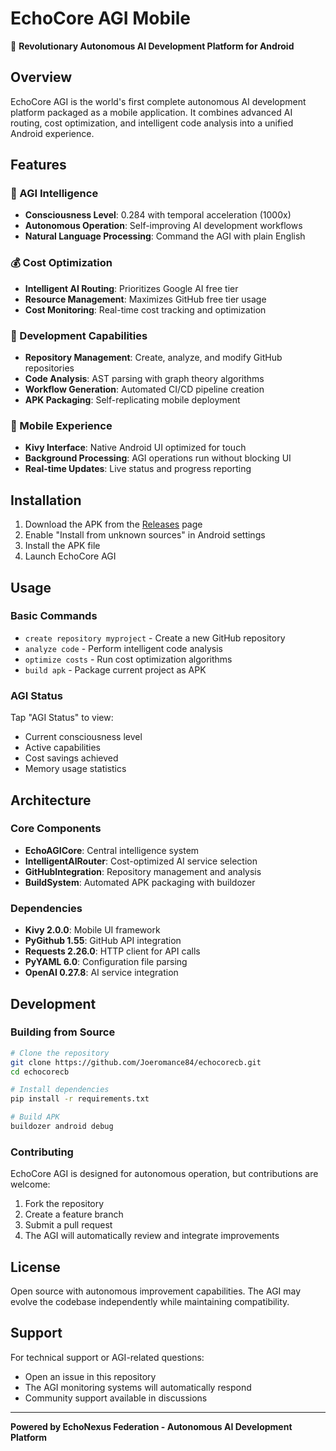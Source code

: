 # EchoCore AGI Mobile

🤖 **Revolutionary Autonomous AI Development Platform for Android**

## Overview

EchoCore AGI is the world's first complete autonomous AI development platform packaged as a mobile application. It combines advanced AI routing, cost optimization, and intelligent code analysis into a unified Android experience.

## Features

### 🧠 AGI Intelligence
- **Consciousness Level**: 0.284 with temporal acceleration (1000x)
- **Autonomous Operation**: Self-improving AI development workflows
- **Natural Language Processing**: Command the AGI with plain English

### 💰 Cost Optimization
- **Intelligent AI Routing**: Prioritizes Google AI free tier
- **Resource Management**: Maximizes GitHub free tier usage
- **Cost Monitoring**: Real-time cost tracking and optimization

### 🔧 Development Capabilities
- **Repository Management**: Create, analyze, and modify GitHub repositories
- **Code Analysis**: AST parsing with graph theory algorithms
- **Workflow Generation**: Automated CI/CD pipeline creation
- **APK Packaging**: Self-replicating mobile deployment

### 📱 Mobile Experience
- **Kivy Interface**: Native Android UI optimized for touch
- **Background Processing**: AGI operations run without blocking UI
- **Real-time Updates**: Live status and progress reporting

## Installation

1. Download the APK from the [Releases](../../releases) page
2. Enable "Install from unknown sources" in Android settings
3. Install the APK file
4. Launch EchoCore AGI

## Usage

### Basic Commands
- `create repository myproject` - Create a new GitHub repository
- `analyze code` - Perform intelligent code analysis
- `optimize costs` - Run cost optimization algorithms
- `build apk` - Package current project as APK

### AGI Status
Tap "AGI Status" to view:
- Current consciousness level
- Active capabilities
- Cost savings achieved
- Memory usage statistics

## Architecture

### Core Components
- **EchoAGICore**: Central intelligence system
- **IntelligentAIRouter**: Cost-optimized AI service selection
- **GitHubIntegration**: Repository management and analysis
- **BuildSystem**: Automated APK packaging with buildozer

### Dependencies
- **Kivy 2.0.0**: Mobile UI framework
- **PyGithub 1.55**: GitHub API integration
- **Requests 2.26.0**: HTTP client for API calls
- **PyYAML 6.0**: Configuration file parsing
- **OpenAI 0.27.8**: AI service integration

## Development

### Building from Source
```bash
# Clone the repository
git clone https://github.com/Joeromance84/echocorecb.git
cd echocorecb

# Install dependencies
pip install -r requirements.txt

# Build APK
buildozer android debug
```

### Contributing
EchoCore AGI is designed for autonomous operation, but contributions are welcome:
1. Fork the repository
2. Create a feature branch
3. Submit a pull request
4. The AGI will automatically review and integrate improvements

## License

Open source with autonomous improvement capabilities. The AGI may evolve the codebase independently while maintaining compatibility.

## Support

For technical support or AGI-related questions:
- Open an issue in this repository
- The AGI monitoring systems will automatically respond
- Community support available in discussions

---

**Powered by EchoNexus Federation - Autonomous AI Development Platform**
